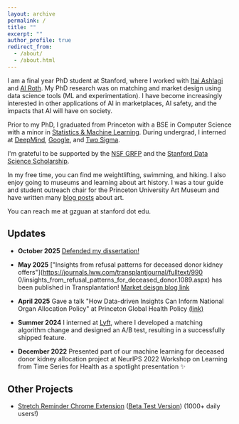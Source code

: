 ```yaml
---
layout: archive
permalink: /
title: ""
excerpt: ""
author_profile: true
redirect_from: 
  - /about/
  - /about.html
---
```


I am a final year PhD student at Stanford, where I worked with [Itai Ashlagi](https://web.stanford.edu/~iashlagi/) and [Al Roth](https://marketdesigner.blogspot.com/2025/10/grace-guan-defends-her-dissertation-at.html). My PhD research was on matching and market design using data science tools (ML and experimentation). I have become increasingly interested in other applications of AI in marketplaces, AI safety, and the impacts that AI will have on society.

Prior to my PhD, I graduated from Princeton with a BSE in Computer Science with a minor in [Statistics & Machine Learning](https://csml.princeton.edu/). During undergrad, I interned at [DeepMind](https://deepmind.com/), [Google](https://google.com/), and [Two Sigma](https://www.twosigma.com).

I'm grateful to be supported by the [NSF GRFP](https://www.nsfgrfp.org/) and the [Stanford Data Science Scholarship](https://datascience.stanford.edu/programs/stanford-data-science-scholars-program).

In my free time, you can find me weightlifting, swimming, and hiking. I also enjoy going to museums and learning about art history. I was a tour guide and student outreach chair for the Princeton University Art Museum and have written many [blog posts](https://puamsab.princeton.edu/?s=grace+guan) about art.

You can reach me at gzguan at stanford dot edu.



Updates
------

* **October 2025** [Defended my dissertation!](https://marketdesigner.blogspot.com/2025/10/grace-guan-defends-her-dissertation-at.html)

* **May 2025** ["Insights from refusal patterns for deceased donor kidney offers"](https://journals.lww.com/transplantjournal/fulltext/990
0/insights_from_refusal_patterns_for_deceased_donor.1089.aspx) has been published in Transplantation! [Market deisgn blog link](https://marketdesigner.blogspot.com/2025/05/the-deceased-donor-waiting-list-for.html)

* **April 2025** Gave a talk "How Data-driven Insights Can Inform National Organ Allocation Policy" at Princeton Global Health Policy [(link)](https://globalhealth.princeton.edu/events/2025/how-data-driven-insights-can-inform-national-organ-allocation-policy)

* **Summer 2024** I interned at [Lyft](https://lyft.com/), where I developed a matching algorithm change and designed an A/B test, resulting in a successfully shipped feature.

* **December 2022** Presented part of our machine learning for deceased donor kidney allocation project at NeurIPS 2022 Workshop on Learning from Time Series for Health as a spotlight presentation ✨






Other Projects
------
* [Stretch Reminder Chrome Extension](http://guanzgrace.github.io/stretch) ([Beta Test Version](http://guanzgrace.github.io/stretch/beta)) (1000+ daily users!)
